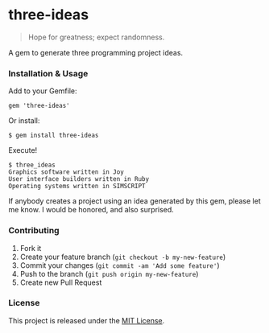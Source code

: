 # three-ideas

> Hope for greatness; expect randomness.

A gem to generate three programming project ideas.

### Installation & Usage

Add to your Gemfile:

```
gem 'three-ideas'
```

Or install:

```
$ gem install three-ideas
```

Execute!

```
$ three_ideas
Graphics software written in Joy
User interface builders written in Ruby
Operating systems written in SIMSCRIPT
```

If anybody creates a project using an idea generated by this gem, please let me
know. I would be honored, and also surprised.

### Contributing

1. Fork it
2. Create your feature branch (`git checkout -b my-new-feature`)
3. Commit your changes (`git commit -am 'Add some feature'`)
4. Push to the branch (`git push origin my-new-feature`)
5. Create new Pull Request

### License

This project is released under the [MIT
License](http://www.opensource.org/licenses/MIT).
